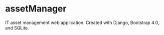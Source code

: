 # assetManager
IT asset management web application. Created with Django, Bootstrap 4.0, and SQLite. 
